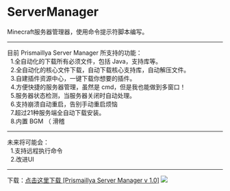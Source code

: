 # ServerManager
Minecraft服务器管理器，使用命令提示符脚本编写。
<hr>
目前 Prismaillya Server Manager 所支持的功能：<br/>
&nbsp;&nbsp;1.全自动化的下载所有必须文件，包括 Java，支持库等。<br/>
&nbsp;&nbsp;2.全自动化的核心文件下载，自动下载核心支持库，自动解压文件。<br/>
&nbsp;&nbsp;3.自建插件资源中心，一键下载你想要的插件。<br/>
&nbsp;&nbsp;4.方便快捷的服务器管理，虽然是 cmd，但是我也能做到多窗口！<br/>
&nbsp;&nbsp;5.服务器状态检测，当服务器关闭时自动处理。<br/>
&nbsp;&nbsp;6.支持崩溃自动重启，告别手动重启烦恼<br/>
&nbsp;&nbsp;7.超过21种服务端全自动下载安装。<br/>
&nbsp;&nbsp;8.内置 BGM （ 滑稽<br/>
<hr>
未来将可能会：<br/>
&nbsp;&nbsp;1.支持远程执行命令<br/>
&nbsp;&nbsp;2.改进UI<br/>
<hr>
下载：<a href="https://prisma-illya.github.io/ServerManager/PrismaillyaServerManager.1.0.exe">点击这里下载 [Prismaillya Server Manager v 1.0]</a>
<img src="https://www.prismaillya.com/proxy/?s=http://i1.fuimg.com/504241/79d839209a9b46f8.png"></img>
